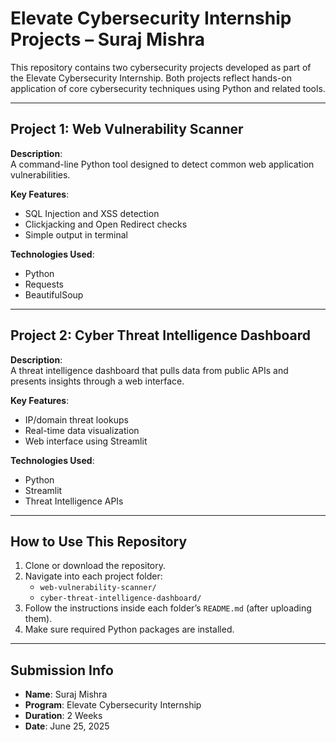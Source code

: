 # Elevate Cybersecurity Internship Projects – Suraj Mishra

This repository contains two cybersecurity projects developed as part of the Elevate Cybersecurity Internship. Both projects reflect hands-on application of core cybersecurity techniques using Python and related tools.

---

## Project 1: Web Vulnerability Scanner

**Description**:  
A command-line Python tool designed to detect common web application vulnerabilities.

**Key Features**:
- SQL Injection and XSS detection
- Clickjacking and Open Redirect checks
- Simple output in terminal

**Technologies Used**:
- Python
- Requests
- BeautifulSoup

---

## Project 2: Cyber Threat Intelligence Dashboard

**Description**:  
A threat intelligence dashboard that pulls data from public APIs and presents insights through a web interface.

**Key Features**:
- IP/domain threat lookups
- Real-time data visualization
- Web interface using Streamlit

**Technologies Used**:
- Python
- Streamlit
- Threat Intelligence APIs

---

## How to Use This Repository

1. Clone or download the repository.
2. Navigate into each project folder:
   - `web-vulnerability-scanner/`
   - `cyber-threat-intelligence-dashboard/`
3. Follow the instructions inside each folder’s `README.md` (after uploading them).
4. Make sure required Python packages are installed.

---

## Submission Info

- **Name**: Suraj Mishra  
- **Program**: Elevate Cybersecurity Internship  
- **Duration**: 2 Weeks  
- **Date**: June 25, 2025

